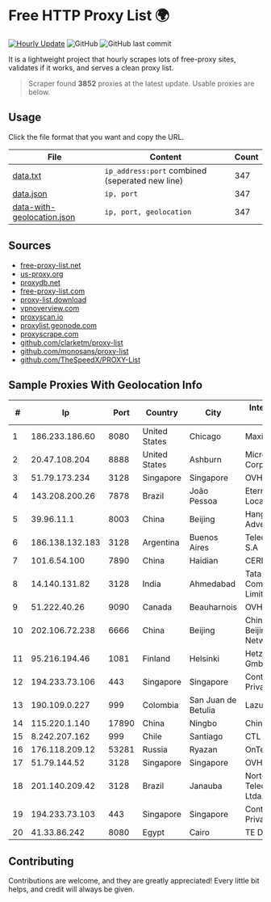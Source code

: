 
# Free HTTP Proxy List 🌍

[![Hourly Update](https://github.com/mertguvencli/http-proxy-list/actions/workflows/main.yml/badge.svg?branch=main)](https://github.com/mertguvencli/http-proxy-list/actions/workflows/main.yml)
![GitHub](https://img.shields.io/github/license/mertguvencli/http-proxy-list)
![GitHub last commit](https://img.shields.io/github/last-commit/mertguvencli/http-proxy-list)

It is a lightweight project that hourly scrapes lots of free-proxy sites, validates if it works, and serves a clean proxy list.


> Scraper found **3852** proxies at the latest update. Usable proxies are below.

## Usage

Click the file format that you want and copy the URL.


|File|Content|Count|
|----|-------|-----|
|[data.txt](https://raw.githubusercontent.com/mertguvencli/http-proxy-list/main/proxy-list/data.txt)|`ip_address:port` combined (seperated new line)|347|
|[data.json](https://raw.githubusercontent.com/mertguvencli/http-proxy-list/main/proxy-list/data.json)|`ip, port`|347|
|[data-with-geolocation.json](https://raw.githubusercontent.com/mertguvencli/http-proxy-list/main/proxy-list/data-with-geolocation.json)|`ip, port, geolocation`|347|

## Sources

* [free-proxy-list.net](https://free-proxy-list.net)
* [us-proxy.org](https://www.us-proxy.org)
* [proxydb.net](http://proxydb.net)
* [free-proxy-list.com](https://free-proxy-list.com/?page=&port=&type%5B%5D=http&type%5B%5D=https&up_time=0&search=Search)
* [proxy-list.download](https://www.proxy-list.download/HTTP)
* [vpnoverview.com](https://vpnoverview.com/privacy/anonymous-browsing/free-proxy-servers)
* [proxyscan.io](https://www.proxyscan.io)
* [proxylist.geonode.com](https://proxylist.geonode.com/api/proxy-list?limit=300&page=1&sort_by=lastChecked&sort_type=desc&protocols=http,https)
* [proxyscrape.com](https://api.proxyscrape.com/v2/?request=displayproxies&protocol=http&timeout=10000&country=all&ssl=all&anonymity=all)
* [github.com/clarketm/proxy-list](https://raw.githubusercontent.com/clarketm/proxy-list/master/proxy-list-raw.txt)
* [github.com/monosans/proxy-list](https://raw.githubusercontent.com/monosans/proxy-list/main/proxies/http.txt)
* [github.com/TheSpeedX/PROXY-List](https://raw.githubusercontent.com/TheSpeedX/PROXY-List/master/http.txt)


## Sample Proxies With Geolocation Info

|#|Ip|Port|Country|City|Internet Service Provider|
|-|--|----|-------|----|-------------------------|
|1|186.233.186.60|8080|United States|Chicago|Maxihost LTDA|
|2|20.47.108.204|8888|United States|Ashburn|Microsoft Corporation|
|3|51.79.173.234|3128|Singapore|Singapore|OVH SAS|
|4|143.208.200.26|7878|Brazil|João Pessoa|Eternal VÔdeo Locadora Ltda|
|5|39.96.11.1|8003|China|Beijing|Hangzhou Alibaba Advertising Co|
|6|186.138.132.183|3128|Argentina|Buenos Aires|Telecom Argentina S.A|
|7|101.6.54.100|7890|China|Haidian|CERNET|
|8|14.140.131.82|3128|India|Ahmedabad|Tata Communications Limited|
|9|51.222.40.26|9090|Canada|Beauharnois|OVH SAS|
|10|202.106.72.238|6666|China|Beijing|China Unicom Beijing Province Network|
|11|95.216.194.46|1081|Finland|Helsinki|Hetzner Online GmbH|
|12|194.233.73.106|443|Singapore|Singapore|Contabo Asia Private Limited|
|13|190.109.0.227|999|Colombia|San Juan de Betulia|Lazus Medellin|
|14|115.220.1.140|17890|China|Ningbo|Chinanet|
|15|8.242.207.162|999|Chile|Santiago|CTL Chile|
|16|176.118.209.12|53281|Russia|Ryazan|OnTelecom LLC|
|17|51.79.144.52|3128|Singapore|Singapore|OVH SAS|
|18|201.140.209.42|3128|Brazil|Janauba|Norte Line Telecomunicacoes Ltda.|
|19|194.233.73.103|443|Singapore|Singapore|Contabo Asia Private Limited|
|20|41.33.86.242|8080|Egypt|Cairo|TE Data|



## Contributing

Contributions are welcome, and they are greatly appreciated! Every
little bit helps, and credit will always be given.

